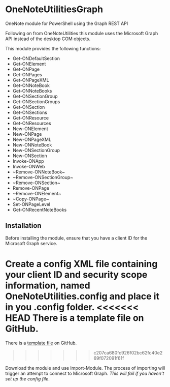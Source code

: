 # OneNoteUtilitiesGraph
OneNote module for PowerShell using the Graph REST API

Following on from OneNoteUtilities this module uses the Microsoft Graph API instead of the desktop COM objects.

This module provides the following functions:

* Get-ONDefaultSection
* Get-ONElement
* Get-ONPage
* Get-ONPages
* Get-ONPageXML
* Get-ONNoteBook
* Get-ONNoteBooks
* Get-ONSectionGroup
* Get-ONSectionGroups
* Get-ONSection
* Get-ONSections
* Get-ONResource
* Get-ONResources
* New-ONElement
* New-ONPage
* New-ONPageXML
* New-ONNoteBook
* New-ONSectionGroup
* New-ONSection
* Invoke-ONApp
* Invoke-ONWeb
* ~Remove-ONNoteBook~
* ~Remove-ONSectionGroup~
* ~Remove-ONSection~
* Remove-ONPage
* ~Remove-ONElement~
* ~Copy-ONPage~
* Set-ONPageLevel
* Get-ONRecentNoteBooks

## Installation

Before installing the module, ensure that you have a client ID for the Microsoft Graph service.

Create a config XML file containing your client ID and security scope information, named OneNoteUtilities.config and place it in you .config folder.
<<<<<<< HEAD
There is a template file on GitHub.
=======
There is a [template file](https://raw.githubusercontent.com/wightsci/OneNoteUtilitiesGraph/master/OneNoteUtilities.config) on GitHub.
>>>>>>> c207ca680fc926f02bc62fc40e269f072091f61f

Download the module and use Import-Module. The process of importing will trigger an attempt to connect to Microsoft Graph. *This will fail if you haven't set up the config file*. 
